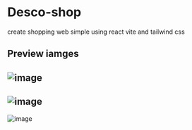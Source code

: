 # Desco-shop
create shopping web simple using react vite and tailwind css


## Preview iamges
![image](https://user-images.githubusercontent.com/94778246/230707528-870fed97-8bd0-43d3-a624-abece8715849.png)
----
![image](https://user-images.githubusercontent.com/94778246/230707543-4ee255a6-e4bd-4f66-b356-be69905e141a.png)
-----
![image](https://user-images.githubusercontent.com/94778246/230707566-cde4c158-ee75-4af8-a4f0-8b14cb8fb2bf.png)
